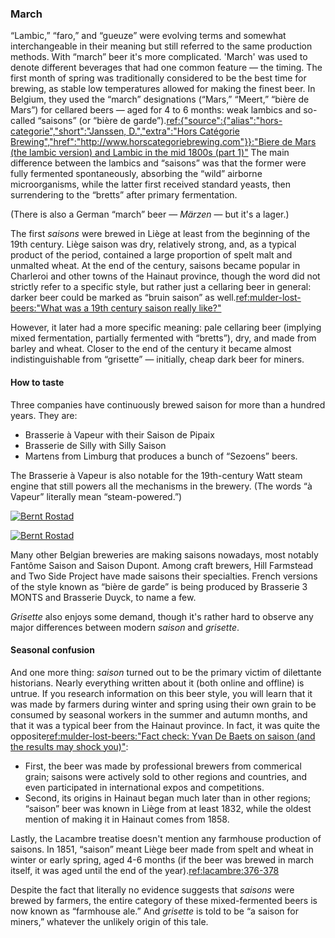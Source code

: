 ### March

“Lambic,” “faro,” and “gueuze” were evolving terms and somewhat interchangeable in their meaning but still referred to the same production methods. With “march” beer it's more complicated. 'March' was used to denote different beverages that had one common feature — the timing. The first month of spring was traditionally considered to be the best time for brewing, as stable low temperatures allowed for making the finest beer. In Belgium, they used the “march” designations (“Mars,” “Meert,” “bière de Mars”) for cellared beers — aged for 4 to 6 months: weak lambics and so-called “saisons” (or “bière de garde”).[ref:{"source":{"alias":"hors-categorie","short":"Janssen, D.","extra":"Hors Catégorie Brewing","href":"http://www.horscategoriebrewing.com"}}:"Biere de Mars (the lambic version) and Lambic in the mid 1800s (part 1)"](http://www.horscategoriebrewing.com/2015/11/biere-de-mars-lambic-version-and-lambic.html) The main difference between the lambics and “saisons” was that the former were fully fermented spontaneously, absorbing the “wild” airborne microorganisms, while the latter first received standard yeasts, then surrendering to the “bretts” after primary fermentation.

(There is also a German “march” beer — *Märzen* — but it's a lager.)

The first *saisons* were brewed in Liège at least from the beginning of the 19th century. Liège saison was dry, relatively strong, and, as a typical product of the period, contained a large proportion of spelt malt and unmalted wheat. At the end of the century, saisons became popular in Charleroi and other towns of the Hainaut province, though the word did not strictly refer to a specific style, but rather just a cellaring beer in general: darker beer could be marked as “bruin saison” as well.[ref:mulder-lost-beers:"What was a 19th century saison really like?"](https://lostbeers.com/what-was-a-19th-century-saison-really-like/)

However, it later had a more specific meaning: pale cellaring beer (implying mixed fermentation, partially fermented with “bretts”), dry, and made from barley and wheat. Closer to the end of the century it became almost indistinguishable from “grisette” — initially, cheap dark beer for miners.

#### How to taste

Three companies have continuously brewed saison for more than a hundred years. They are:

  * Brasserie à Vapeur with their Saison de Pipaix
  * Brasserie de Silly with Silly Saison
  * Martens from Limburg that produces a bunch of “Sezoens” beers.

The Brasserie à Vapeur is also notable for the 19th-century Watt steam engine that still powers all the mechanisms in the brewery. (The words “à Vapeur” literally mean “steam-powered.”)

[![Bernt Rostad](/img/brasserie-a-vapeur-steam-engine.jpg "The 19th-century steam-powered engine installed in the Brasserie à Vapeur")](https://www.flickr.com/photos/brostad/13146738774/in/photostream/)

[![Bernt Rostad](/img/brasserie-a-vapeur-mash-tun.jpg "The 19th-century mash tun installed in the Brasserie à Vapeur. Machinery operates on steam power.")](https://www.flickr.com/photos/brostad/13146740284/in/photostream/)

Many other Belgian breweries are making saisons nowadays, most notably Fantôme Saison and Saison Dupont. Among craft brewers, Hill Farmstead and Two Side Project have made saisons their specialties. French versions of the style known as “bière de garde” is being produced by Brasserie 3 MONTS and Brasserie Duyck, to name a few.

*Grisette* also enjoys some demand, though it's rather hard to observe any major differences between modern *saison* and *grisette*.

#### Seasonal confusion

And one more thing: *saison* turned out to be the primary victim of dilettante historians. Nearly everything written about it (both online and offline) is untrue. If you research information on this beer style, you will learn that it was made by farmers during winter and spring using their own grain to be consumed by seasonal workers in the summer and autumn months, and that it was a typical beer from the Hainaut province. In fact, it was quite the opposite[ref:mulder-lost-beers:"Fact check: Yvan De Baets on saison (and the results may shock you)"](https://lostbeers.com/fact-check-yvan-de-baets-on-saison-and-the-results-may-shock-you/):

  * First, the beer was made by professional brewers from commerical grain; saisons were actively sold to other regions and countries, and even participated in international expos and competitions.
  * Second, its origins in Hainaut began much later than in other regions; “saison” beer was known in Liège from at least 1832, while the oldest mention of making it in Hainaut comes from 1858.

Lastly, the Lacambre treatise doesn't mention any farmhouse production of saisons. In 1851, “saison” meant Liège beer made from spelt and wheat in winter or early spring, aged 4-6 months (if the beer was brewed in march itself, it was aged until the end of the year).[ref:lacambre:376-378]()

Despite the fact that literally no evidence suggests that *saisons* were brewed by farmers, the entire category of these mixed-fermented beers is now known as “farmhouse ale.” And *grisette* is told to be “a saison for miners,” whatever the unlikely origin of this tale.